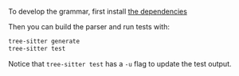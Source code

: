 To develop the grammar, first install [the dependencies](https://tree-sitter.github.io/tree-sitter/creating-parsers#dependencies)

Then you can build the parser and run tests with:

```bash
tree-sitter generate
tree-sitter test
```
Notice that `tree-sitter test` has a `-u` flag to update the test output.
